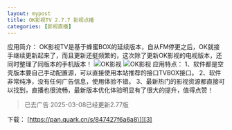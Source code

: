 ```yaml
---
layout: mypost
title: OK影视TV 2.7.7 影视点播
categories: [影视直播]
---
```


应用简介：
OK影视TV是基于蜂蜜BOX的延续版本，自从FM停更之后，OK就接手继续更新起来了，而且更新还挺频繁的，这次除了更新OK影视的电视版本，还同时整理了同版本的手机版本！
![OK影视][1]
![OK影视][2]
应用特点：
1、软件都是空壳版本要自己手动配置源，可以直接使用本站推荐的接口TVBOX接口。
2、软件非常纯净，没有任何广告信息，使用体验不错。
3、最新热门的影视资源都直接可以找到，直播也很流畅，最新版本优化体验明显有了很大的提升，值得点赞！
> 已去广告
> 2025-03-08已经更新2.77版

下载：
[https://pan.quark.cn/s/847427f6a6a8\]][3]


  [1]: https://tu.yedimifeng.com/images/2025/02/27/761bdd992a0ee98bddfc2e6533f9ee98.png
  [2]: https://tu.yedimifeng.com/images/2025/02/27/83b89a9eba636fd960901ff9a982d914.png
  [3]: https://pan.quark.cn/s/847427f6a6a8]

